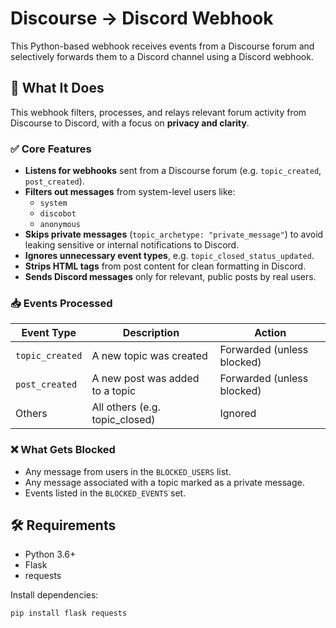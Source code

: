 # Discourse → Discord Webhook

This Python-based webhook receives events from a Discourse forum and selectively forwards them to a Discord channel using a Discord webhook.

## 🔧 What It Does

This webhook filters, processes, and relays relevant forum activity from Discourse to Discord, with a focus on **privacy and clarity**.

### ✅ Core Features

- **Listens for webhooks** sent from a Discourse forum (e.g. `topic_created`, `post_created`).
- **Filters out messages** from system-level users like:
  - `system`
  - `discobot`
  - `anonymous`
- **Skips private messages** (`topic_archetype: "private_message"`) to avoid leaking sensitive or internal notifications to Discord.
- **Ignores unnecessary event types**, e.g. `topic_closed_status_updated`.
- **Strips HTML tags** from post content for clean formatting in Discord.
- **Sends Discord messages** only for relevant, public posts by real users.

### 📥 Events Processed

| Event Type        | Description                                | Action                      |
|-------------------|--------------------------------------------|-----------------------------|
| `topic_created`   | A new topic was created                    | Forwarded (unless blocked)  |
| `post_created`    | A new post was added to a topic            | Forwarded (unless blocked)  |
| Others            | All others (e.g. topic_closed)             | Ignored                     |

### ❌ What Gets Blocked

- Any message from users in the `BLOCKED_USERS` list.
- Any message associated with a topic marked as a private message.
- Events listed in the `BLOCKED_EVENTS` set.

## 🛠 Requirements

- Python 3.6+
- Flask
- requests

Install dependencies:

```bash
pip install flask requests
